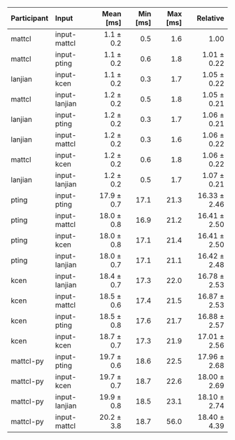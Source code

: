 | Participant | Input | Mean [ms] | Min [ms] | Max [ms] | Relative |
|:---|:---|---:|---:|---:|---:|
| mattcl | input-mattcl | 1.1 ± 0.2 | 0.5 | 1.6 | 1.00 |
| mattcl | input-pting | 1.1 ± 0.2 | 0.6 | 1.8 | 1.01 ± 0.22 |
| lanjian | input-kcen | 1.1 ± 0.2 | 0.3 | 1.7 | 1.05 ± 0.22 |
| mattcl | input-lanjian | 1.2 ± 0.2 | 0.5 | 1.8 | 1.05 ± 0.21 |
| lanjian | input-pting | 1.2 ± 0.2 | 0.3 | 1.7 | 1.06 ± 0.21 |
| lanjian | input-mattcl | 1.2 ± 0.2 | 0.3 | 1.6 | 1.06 ± 0.22 |
| mattcl | input-kcen | 1.2 ± 0.2 | 0.6 | 1.8 | 1.06 ± 0.22 |
| lanjian | input-lanjian | 1.2 ± 0.2 | 0.5 | 1.7 | 1.07 ± 0.21 |
| pting | input-pting | 17.9 ± 0.7 | 17.1 | 21.3 | 16.33 ± 2.46 |
| pting | input-mattcl | 18.0 ± 0.8 | 16.9 | 21.2 | 16.41 ± 2.50 |
| pting | input-kcen | 18.0 ± 0.8 | 17.1 | 21.4 | 16.41 ± 2.50 |
| pting | input-lanjian | 18.0 ± 0.7 | 17.1 | 21.1 | 16.42 ± 2.48 |
| kcen | input-lanjian | 18.4 ± 0.7 | 17.3 | 22.0 | 16.78 ± 2.53 |
| kcen | input-mattcl | 18.5 ± 0.6 | 17.4 | 21.5 | 16.87 ± 2.53 |
| kcen | input-pting | 18.5 ± 0.8 | 17.6 | 21.7 | 16.88 ± 2.57 |
| kcen | input-kcen | 18.7 ± 0.7 | 17.3 | 21.9 | 17.01 ± 2.56 |
| mattcl-py | input-pting | 19.7 ± 0.6 | 18.6 | 22.5 | 17.96 ± 2.68 |
| mattcl-py | input-kcen | 19.7 ± 0.7 | 18.7 | 22.6 | 18.00 ± 2.69 |
| mattcl-py | input-lanjian | 19.9 ± 0.8 | 18.5 | 23.1 | 18.10 ± 2.74 |
| mattcl-py | input-mattcl | 20.2 ± 3.8 | 18.7 | 56.0 | 18.40 ± 4.39 |
